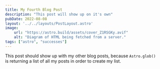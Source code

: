 ```yaml
---
title: My Fourth Blog Post
description: "This post will show up on it's own"
pubDate: 2022-08-08
layout: '../../layouts/PostLayout.astro'
image: 
    url: "https://astro.build/assets/cover_Z1RSGKy.avif"
    alt: "Diagram of HTML being fetched from a server."
tags: ["astro", "successes"]
---
```


This post should show up with my other blog posts, because `Astro.glob()` is returning a list of all my posts in order to create my list.

